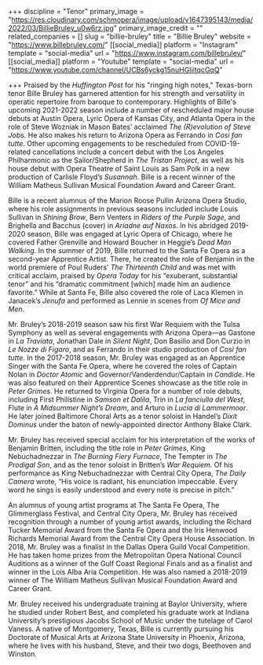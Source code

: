 +++
discipline = "Tenor"
primary_image = "https://res.cloudinary.com/schmopera/image/upload/v1647395143/media/2022/03/BillieBruley_u0w6rz.jpg"
primary_image_credit = ""
related_companies = []
slug = "billie-bruley"
title = "Billie Bruley"
website = "https://www.billebruley.com/"
[[social_media]]
platform = "Instagram"
template = "social-media"
url = "https://www.instagram.com/billebruley/"
[[social_media]]
platform = "Youtube"
template = "social-media"
url = "https://www.youtube.com/channel/UCBs6yckg15nuHGIiitqcGqQ"

+++
Praised by the _Huffington Post_ for his "ringing high notes," Texas-born tenor Bille Bruley has garnered attention for his strength and versatility in operatic repertoire from baroque to contemporary. Highlights of Bille's upcoming 2021-2022 season include a number of rescheduled major house debuts at Austin Opera, Lyric Opera of Kansas City, and Atlanta Opera in the role of Steve Wozniak in Mason Bates’ acclaimed _The (R)evolution of Steve Jobs_. He also makes his return to Arizona Opera as Ferrando in _Cosi fan tutte_. Other upcoming engagements to be rescheduled from COVID-19-related cancellations include a concert debut with the Los Angeles Philharmonic as the Sailor/Shepherd in _The Tristan Project_, as well as his house debut with Opera Theatre of Saint Louis as Sam Polk in a new production of Carlisle Floyd’s _Susannah_. Bille is a recent winner of the William Matheus Sullivan Musical Foundation Award and Career Grant.

Bille is a recent alumnus of the Marion Roose Pullin Arizona Opera Studio, where his role assignments in previous seasons included include Louis Sullivan in _Shining Brow_, Bern Venters in _Riders of the Purple Sage_, and Brighella and Bacchus (cover) in _Ariadne auf Naxos_. In his abridged 2019-2020 season, Bille was engaged at Lyric Opera of Chicago, where he covered Father Grenville and Howard Boucher in Heggie’s _Dead Man Walking_. In the summer of 2019, Bille returned to the Santa Fe Opera as a second-year Apprentice Artist. There, he created the role of Benjamin in the world premiere of Poul Ruders’ _The Thirteenth Child_ and was met with critical acclaim, praised by _Opera Today_ for his “exuberant, substantial tenor” and his “dramatic commitment \[which\] made him an audience favorite.” While at Santa Fe, Bille also covered the role of Laca Klemen in Janacek’s _Jenufa_ and performed as Lennie in scenes from _Of Mice and Men_.

Mr. Bruley’s 2018-2019 season saw his first War Requiem with the Tulsa Symphony as well as several engagements with Arizona Opera—as Gastone in _La Traviata_, Jonathan Dale in _Silent Night_, Don Basilio and Don Curzio in _Le Nozze di Figaro_, and as Ferrando in their studio production of _Così fan tutte_. In the 2017-2018 season, Mr. Bruley was engaged as an Apprentice Singer with the Santa Fe Opera, where he covered the roles of Captain Nolan in _Doctor Atomic_ and Governor/Vanderdendur/Captain in _Candide_. He was also featured on their Apprentice Scenes showcase as the title role in _Peter Grimes_. He returned to Virginia Opera for a number of role debuts, including First Philistine in _Samson et Dalila_, Trin in _La fanciulla del West_, Flute in _A Midsummer Night’s Dream_, and Arturo in _Lucia di Lammermoor_. He later joined Baltimore Choral Arts as a tenor soloist in Handel’s _Dixit Dominus_ under the baton of newly-appointed director Anthony Blake Clark.

Mr. Bruley has received special acclaim for his interpretation of the works of Benjamin Britten, including the title role in _Peter Grimes_, King Nebuchadnezzar in _The Burning Fiery Furnace_, The Tempter in _The Prodigal Son_, and as the tenor soloist in Britten’s _War Requiem._ Of his performance as King Nebuchadnezzar with Central City Opera, _The Daily Camera_ wrote, “His voice is radiant, his enunciation impeccable. Every word he sings is easily understood and every note is precise in pitch.”

An alumnus of young artist programs at The Santa Fe Opera, The Glimmerglass Festival, and Central City Opera, Mr. Bruley has received recognition through a number of young artist awards, including the Richard Tucker Memorial Award from the Santa Fe Opera and the Iris Henwood Richards Memorial Award from the Central City Opera House Association. In 2018, Mr. Bruley was a finalist in the Dallas Opera Guild Vocal Competition. He has taken home prizes from the Metropolitan Opera National Council Auditions as a winner of the Gulf Coast Regional Finals and as a finalist and winner in the Lois Alba Aria Competition. He was also named a 2018-2019 winner of The William Matheus Sullivan Musical Foundation Award and Career Grant.

Mr. Bruley received his undergraduate training at Baylor University, where he studied under Robert Best, and completed his graduate work at Indiana University’s prestigious Jacobs School of Music under the tutelage of Carol Vaness. A native of Montgomery, Texas, Bille is currently pursuing his Doctorate of Musical Arts at Arizona State University in Phoenix, Arizona, where he lives with his husband, Steve, and their two dogs, Beethoven and Winston.